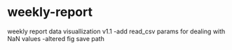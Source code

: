 # weekly-report
weekly report data visuallization v1.1
-add read_csv params for dealing with NaN values
-altered fig save path
